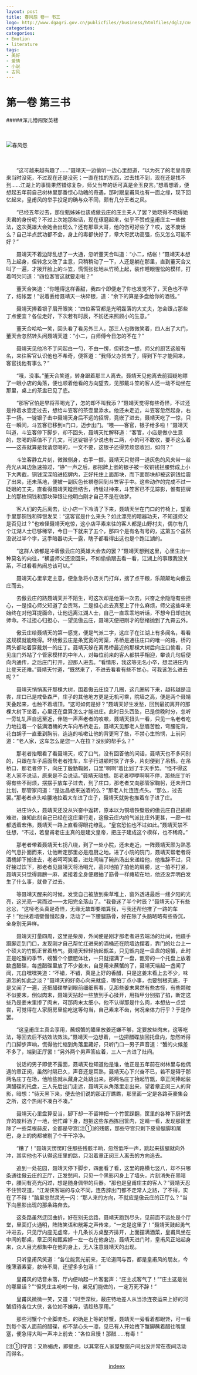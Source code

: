 ```yaml
---
layout: post
title: 春风怨 卷一 书三
logo: http://www.dgagri.gov.cn/publicfiles//business/htmlfiles/dglz/cmsrsimage/s2724/R7579885649892912158.png
categories:
categories:
- Emotion
- literature
tags:
- 美好
- 爱情
- 小说
- 古风
---
```





第一卷 第三书
========



#####浑儿懵闯聚英楼



　　　　　
　　　　　



![春风怨](http://pic.qiantucdn.com/58pic/14/77/71/64658PIC4HF_1024.jpg)


　　　　　
　　　　　　　　
　　　　　
　　　　　




　　“这可越来越有趣了……”聂靖天一边偷听一边心里想道，“以为死了的老皇帝原来当时没死，不过现在还是没死；一直在找的东西，过去找不到，现在还是找不到……江湖上的事情果然错综复杂，师父当年的话可真是金玉良言。”想着想着，便想起五年前自己树林里那番惊心动魄的奇遇，那时跟皇甫风也有一面之缘，现下回忆起来，皇甫风的举手投足的确与众不同，颇有几分王者之风。


　　“已经五年过去，那位甄姊姊也该成傲云庄的庄主夫人了罢？她晓得不晓得她夫君的身份呢？不过上次她那些话，现在琢磨起来，似乎不赞成皇甫庄主一些做法，这次英雄大会她会出现么？还有那章大哥，他的伤可好些了？哎，这不废话么？自己半点武功都不会，身上的毒都快好了，章大哥武功高强，伤又怎么可能不好？”


　　聂靖天不着边际乱想了一大通，忽听董天合叫道：“小二，结帐！”聂靖天本想马上起身，但转念又改了主意，只稍稍动了一下，人还是躺在那里，直到董天合又叫了一遍，才拨开脸上的斗笠，慌慌张张地从竹椅上起，装作睡眼惺忪的模样，打着呵欠问道：“四位客官这就要走啦？”


　　董天合笑道：“你睡得这样香甜，我四个即便走了你也发觉不了，天色也不早了，结帐罢！”说着丢给聂靖天一块碎银，道：“余下的算是多盘给你的酒钱。”

　　聂靖天捧着银子眉开眼笑：“四位客官都是光明磊落的大丈夫，怎会跟占那些丁点便宜？各位走好，下次若有时辰，不妨还来照顾小的生意。”


　　董天合哈哈一笑，回头看了看另外三人，那三人也微微笑着，四人出了大门，董天合忽然转头问聂靖天道：“小二，白师傅今日怎的不在？”


　　聂靖天见他冷不丁问起白一勺，不由一愣，但转念一想，师父的厨艺这般有名，来往客官认识他也不希奇，便答道：“我师父办货去了，得到下午才能回来，客官找他有事么？”


　　“哦，没事。”董天合笑道，转身跟着那三人离去。聂靖天见他离去前狐疑地瞟了一眼小店的角落，便也顺着他看的方向望去，见那戴斗笠的客人还一动不动坐在那里，桌上的茶盅已见了底。


　　“那客官怕是早将茶喝光了，怎的却不叫我添？”聂靖天觉得有些奇怪，不过还是拎着水壶走过去，想给斗笠客的茶壶里添水。他还未走近，斗笠客忽然起身，右手一扬，一锭银子击中聂靖天身后不远的招牌，竟嵌了进去，聂靖天吃了一惊，只在一瞬间，斗笠客已移到x门口，迈步出门。“喂——客官，银子给多啦！”聂靖天叫道，斗笠客停下脚步，却不回头，聂靖天忙解释道：“客官，小店是做小生意的，您喝的茶值不了几文，可这锭银子少说也有二两，小的可不敢收，要不这么着——这茶就算是我请您喝的，一文不要，这银子还得劳烦您收回，如何？”


　　斗笠客静立片刻，微微侧身，右手一掷，聂靖天只觉得一道灰色的风夹带一丝亮光从耳边急速掠过，“铮”一声之后，那招牌上嵌的银子被一枚铜钱拦腰劈成上小下大两截，铜钱深深陷进招牌内，正好托住上面那块，而下面那块却被这铜钱给震了出来，还未落地，便被一副灰色长褡卷回到斗笠客手中。这些动作的完成不过一眨眼的工夫，直看得聂靖天瞠目结舌，待缓过神来，斗笠客已不见踪影，惟有招牌上的那枚铜钱和那块碎银让他明白刚才自己不是在做梦。


　　客人们的先后离去，让小店一下冷清了下来，聂靖天坐在门口的竹椅上，望着手里那铜钱和碎银发呆：“这客官是什么来头？如此漂亮的暗器功夫，不知道师父是否见过？”也难怪聂靖天吃惊，这小店平素来往的客人都是山野村夫，偶尔有几个江湖人士已够稀罕，今日一下就来了五个，那四个是有名有号的，这第五个虽然没说过半个字，这手暗器功夫一露，瞎子都看得出这也是个跑江湖的。


　　“这群人该都是冲着傲云庄的英雄大会去的罢？”聂靖天想到这里，心里生出一种莫名的向往，“横竖师父还没回来，不如偷偷跟去看一看，江湖上的事跟我没关系，不过看看热闹总该可以。”


　　聂靖天心里拿定主意，便急急将小店关门打烊，揣了点干粮，乐颠颠地向傲云庄而去。


　　去傲云庄的路聂靖天并不陌生，可这次却是他第一次去，兴奋之余隐隐有些担心，一是担心师父知道了会责骂，二是担心此去真惹上了什么麻烦，师父这些年来始终在对他耳提面命，让他远离江湖人士，自己一直乖乖地听话，不想今日却违抗师命。不过担心归担心，一望见傲云庄，聂靖天便把刚才的愁绪抛到了九霄云外。


　　傲云庄给聂靖天的第一感觉，便是气派二字，这庄子在江湖上有多闻名，看看这规模就能晓得。环绕傲云庄是条宽宽的河渠，吊桥是通往庄口的唯一的路，桥的两头都站着穿戴划一的庄丁。聂靖天躲在离吊桥最近的那棵大树后向庄口偷看，只见庄门外站了个管家模样的中年人，对每位前来的客人都拱手相迎，攀谈几句后便向内通传，之后庄门打开，迎那人进去。“看情形，我这等无名小卒，想混进庄内比登天还难。”聂靖天忖道，“既然来了，不进去看看有些不甘心，可我该怎么进去呢？”


　　聂靖天悄悄离开那棵大树，围着傲云庄绕了几圈，这几圈转下来，越转越是沮丧，庄口已是戒备森严，庄子的其他地方更是无机可乘，院墙之高，便是两个聂靖天叠起来，也触不着墙顶。“这可如何是好？”聂靖天好生发愁，回到最初离开的那棵大树下坐着，心里还在盘算怎么才能进庄。此时日头西坠，已是傍晚时分，忽听一旁轧轧声自远至近，伴随一声声老者的咳嗽，聂靖天扭头一看，只见一名老者吃力地拉着一个装满酒桶的大车向吊桥走去，聂靖天见那老人愁眉苦脸，弯腰驼背，花白胡子一直垂到胸前，连连的咳嗽让他的背更弯了些，不禁心生怜悯，上前问道：“老人家，这车怎么是您一人在拉？没别的帮手么？”


　　那老者抬眼看了看聂靖天，叹了口气，没有回答他的问话，聂靖天也不多问别的，只跟在车子后面帮老者推车，车子行进顿时快了许多，片刻便到了吊桥。在吊桥口，那老者停下，向庄丁殷勤鞠躬，口里“啊啊”着比划了半天手势。“怪不得这老人家不说话，原来是不会说话。”聂靖天暗想。那老者咿咿啊啊不停，那些庄丁听得有些不耐烦，摆摆手放车子过去，到了庄口，那老者又向那管家鞠躬，还未开口比划，那管家问道：“是达昌楼来送酒的么？”那老人忙连连点头。“那么，过去罢。”那老者点头哈腰地拉着大车进了庄子，聂靖天就势也推着车子进了庄。


　　进庄许久，聂靖天还没从兴奋中返转，原本以为铜墙铁壁般的傲云庄自己插翅难进，谁知此刻自己已经在这庄里行走，这傲云庄内的气派比庄外更甚，一廊一柱都透着宏伟，聂靖天一路上直看得眼花缭乱。“皇宫恐怕也不过如此。”聂靖天禁不住想，“不过，若皇甫老庄主真的是建文皇帝，把庄子建成这个模样，也不稀奇。”


　　那老者带着聂靖天七拐八绕，到了一处小院，还未走近，一阵聂靖天颇为熟悉的气息扑面而来，让他断定那里必是庖厨之地。进了小院的院门，聂靖天帮老者将酒桶卸下搬进去，老者呵呵笑着，进灶间端了碗热汤出来递给他，他推辞不过，只好接过饮下，那老者见聂靖天将汤喝光，高兴地拍了拍他的肩膀，这一拍不打紧，聂靖天只觉得肩膀一麻，紧接着全身便跟抽了筋骨一样瘫软在地，他还没弄明白发生了什么事，就昏了过去。


　　等聂靖天醒来的时候，发觉自己被放到柴草堆上，窗外透进最后一缕夕阳的光亮，这光亮一晃而过——太阳完全落山了。“我昏迷了半个时辰？”聂靖天心下有些忿忿，“这哑老头真是奇怪，无缘无故却要暗算我，亏我还帮他推了一路的车子！”他扶着墙壁慢慢起身，活动了一下腰腿筋骨，好在除了头脑略略有些昏沉，全身别无异样。


　　聂靖天打量四周，这里是柴房，外间便是刚才那老者进去端汤的灶间，他蹑手蹑脚走到门口，发现刚才自己帮忙扛进来的酒桶还在院墙边摆着，靠门的灶台上一个硕大的竹甑正冒着热气。聂靖天轻轻抬起甑盖，只见甑内是一盘盘的螃蟹，此时正是吃蟹的季节，螃蟹个个膘肥体壮，一只就摆满了一盘，甑旁的一个托盘上放着数盏醋碟，每盏醋碟里放了不少姜末，自是用来蘸蟹的了，聂靖天端起一盏闻了闻，兀自嘿嘿笑道：“不错，不错，真是上好的香醋，只是这姜末看上去不少，味道怎的如此之淡？”聂靖天的好奇心向来就盛，哪怕丁点小事，也要刨根究底，于是又闻了一遍，还把醋碟举到眼前细细察看，见那些姜末果然有些古怪，有些颗粒不似姜末，倒似肉末，聂靖天拈起一些放到手心揉开，用指甲分别掐了掐，断定这些乃是姜末里掺了肉末，可那肉末太细小，他不认得那是什么肉，本想拈一点尝尝，可觉得在人家厨房里偷吃这等勾当，自己素来不齿，何况亲体力行乎？于是作罢。


　　“这皇甫庄主真会享用，蘸螃蟹的醋里放姜还嫌不够，定要放些肉末，这等吃法，等回去后不妨效法效法。”聂靖天一边想着，一边把醋碟放回托盘内，忽然听得门口脚步声响，慌得他忙缩到角落里藏好，只听门口一男子声音道：“蟹的火候差不多了，端到正厅罢！”另外两个男声答应着，三人一齐进了灶间。


　　说话的男子即使不露面，聂靖天也知道他是谁，他正是五年前在树林里与他偶遇的章正闵，虽然时隔已久，声音还是耳熟，聂靖天心下兴奋不已，若不是碍于那两名庄丁在场，他险些就从藏身之处跳出来。那两名庄丁抬起竹甑，章正闵捧起装满醋碟的托盘，三人先后出门走远，聂靖天从角落里走出来，望着章正闵三人的背影，暗想：“待天黑下来，便去他们说的那正厅瞧瞧，那里面一定是各路英豪集会之所，这个热闹不凑白不凑。”


　　聂靖天心里盘算妥当，脚下却一不留神把一个竹筐踩翻，筐里的各种下厨时丢弃的废料洒了一地，他忙蹲下身，想把这些东西拣回筐内，定睛一看，发现那筐里除了一些菜根蒜皮，全都是守宫[注①]的残骸，那些守宫只剩下皮骨腿脚和尾巴，身上的肉都被剔了个干干净净。


　　“糟了！”聂靖天愣愣盯住那些残骸半晌，忽然低呼一声，跳起来拔腿就向外冲，其实他也不认得这庄里的路，只沿着章正闵三人离去的方向追去。



　　追到一处花园，聂靖天停下脚步，四面看了看，这里的路横七竖八，却不只哪条通往傲云庄的正厅，正发愁间，只见一个黑影闪身上了墙头，片刻消失在黑暗中，腰间有亮光闪过，想是随身佩带的兵器。“那也是皇甫庄主的客人？”聂靖天忍不住赞叹道，“江湖侠客端的与众不同，连告辞出门都不走常人之路，了不得，实在了不得！”脑里忽然灵光一闪：“那人来的方向，不就应是傲云庄的正厅么？”当下向黑影出现的那条路奔去。


　　这条路虽然迂回曲折，好在别无岔路，聂靖天跑到尽头，见前面不远处是个厅堂，里面灯火通明，阵阵笑语和觥筹之声传来，“一定是这里了！”聂靖天鼓起勇气冲进去，只见厅内座无虚席，十几条长方桌整齐排开，上面摆满酒菜，皇甫风坐在中间的那桌，章正闵和甄紫婷一左一右在他身边，聂靖天进门时，皇甫风正站起身来，众人目光都集中在他的身上，无人注意聂靖天的出现。


　　只听皇甫风笑道：“各位能赏光前来，无论道同与否，都是皇甫风的朋友，今晚薄酒素宴，款待不周，还望多多包涵！”


　　皇甫风的话音未落，厅内便响起一片客套声：“庄主忒客气了！”“庄主这是说的哪里话？”“但凭庄主吩咐一句，弟兄们能做的，一定万死不辞！”


　　皇甫风微微一笑，又道：“时至深秋，蔽庄特地差人从当涂连夜运来上好的河蟹招待各位大侠，各位如不嫌弃，请趁热享用。”


　　那些河蟹个个金脚赤毛，的确是上等的好蟹，聂靖天一旁看着都眼馋，可一看到每个客人面前的醋碟，却不禁心头一凛，见已有人开始拽下蟹脚蘸着醋往嘴里塞，便急得大叫一声冲上前去：“各位且慢！那醋……有毒！”


[注①]守宫：又称蝎虎，即壁虎，以其常在人家屋壁窗户间出没并常在夜间活动而得名。





　　　　　　　　　　　　　　　　　　　　[indeex](http:indeex.ml)
